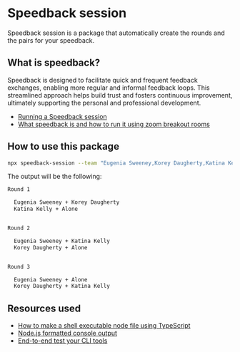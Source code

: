 # Speedback session

Speedback session is a package that automatically create the rounds and the pairs for your speedback.

## What is speedback?

Speedback is designed to facilitate quick and frequent feedback exchanges, enabling more regular and informal feedback
loops. This streamlined approach helps build trust and fosters continuous improvement, ultimately supporting the personal
and professional development.

- [Running a Speedback session](https://www.codurance.com/publications/speedback-session-feedback)
- [​What speedback is and how to run it using zoom breakout rooms](https://www.thoughtworks.com/en-es/insights/blog/what-speedback-and-how-run-it-using-zoom-breakout-rooms)

## How to use this package

```sh
npx speedback-session --team "Eugenia Sweeney,Korey Daugherty,Katina Kelly"
```

The output will be the following:

```sh
Round 1

  Eugenia Sweeney + Korey Daugherty
  Katina Kelly + Alone


Round 2

  Eugenia Sweeney + Katina Kelly
  Korey Daugherty + Alone


Round 3

  Eugenia Sweeney + Alone
  Korey Daugherty + Katina Kelly
```

## Resources used

- [How to make a shell executable node file using TypeScript](https://stackoverflow.com/a/31366216/2258921)
- [Node.js formatted console output](https://stackoverflow.com/a/42801006/2258921)
- [End-to-end test your CLI tools](https://dev.to/giuliano1993/end-to-end-test-your-cli-tools-4gph)
